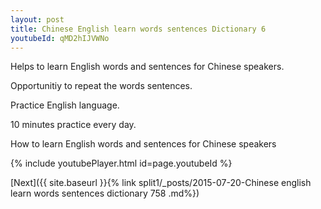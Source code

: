 ```yaml
---
layout: post
title: Chinese English learn words sentences Dictionary 6 
youtubeId: qMD2hIJVWNo
---
```

 
 
Helps to learn English words and sentences for Chinese speakers.

Opportunitiy to repeat the words sentences. 

Practice English language. 
 
10 minutes practice every day. 
 
How to learn English words and sentences for Chinese speakers 
 
{% include youtubePlayer.html id=page.youtubeId %}
 
 
[Next]({{ site.baseurl }}{% link  split1/_posts/2015-07-20-Chinese english learn words sentences dictionary 758 .md%})
 

